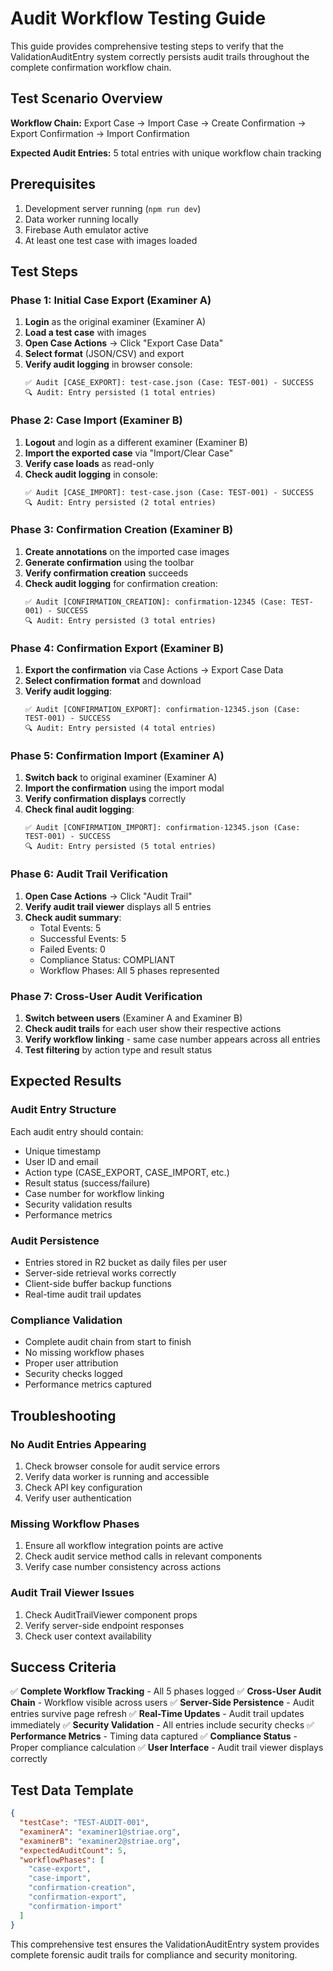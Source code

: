# Audit Workflow Testing Guide

This guide provides comprehensive testing steps to verify that the ValidationAuditEntry system correctly persists audit trails throughout the complete confirmation workflow chain.

## Test Scenario Overview

**Workflow Chain:** Export Case → Import Case → Create Confirmation → Export Confirmation → Import Confirmation

**Expected Audit Entries:** 5 total entries with unique workflow chain tracking

## Prerequisites

1. Development server running (`npm run dev`)
2. Data worker running locally
3. Firebase Auth emulator active
4. At least one test case with images loaded

## Test Steps

### Phase 1: Initial Case Export (Examiner A)

1. **Login** as the original examiner (Examiner A)
2. **Load a test case** with images
3. **Open Case Actions** → Click "Export Case Data"
4. **Select format** (JSON/CSV) and export
5. **Verify audit logging** in browser console:
   ```
   ✅ Audit [CASE_EXPORT]: test-case.json (Case: TEST-001) - SUCCESS
   🔍 Audit: Entry persisted (1 total entries)
   ```

### Phase 2: Case Import (Examiner B)

1. **Logout** and login as a different examiner (Examiner B)
2. **Import the exported case** via "Import/Clear Case"
3. **Verify case loads** as read-only
4. **Check audit logging** in console:
   ```
   ✅ Audit [CASE_IMPORT]: test-case.json (Case: TEST-001) - SUCCESS
   🔍 Audit: Entry persisted (2 total entries)
   ```

### Phase 3: Confirmation Creation (Examiner B)

1. **Create annotations** on the imported case images
2. **Generate confirmation** using the toolbar
3. **Verify confirmation creation** succeeds
4. **Check audit logging** for confirmation creation:
   ```
   ✅ Audit [CONFIRMATION_CREATION]: confirmation-12345 (Case: TEST-001) - SUCCESS
   🔍 Audit: Entry persisted (3 total entries)
   ```

### Phase 4: Confirmation Export (Examiner B)

1. **Export the confirmation** via Case Actions → Export Case Data
2. **Select confirmation format** and download
3. **Verify audit logging**:
   ```
   ✅ Audit [CONFIRMATION_EXPORT]: confirmation-12345.json (Case: TEST-001) - SUCCESS
   🔍 Audit: Entry persisted (4 total entries)
   ```

### Phase 5: Confirmation Import (Examiner A)

1. **Switch back** to original examiner (Examiner A)
2. **Import the confirmation** using the import modal
3. **Verify confirmation displays** correctly
4. **Check final audit logging**:
   ```
   ✅ Audit [CONFIRMATION_IMPORT]: confirmation-12345.json (Case: TEST-001) - SUCCESS
   🔍 Audit: Entry persisted (5 total entries)
   ```

### Phase 6: Audit Trail Verification

1. **Open Case Actions** → Click "Audit Trail"
2. **Verify audit trail viewer** displays all 5 entries
3. **Check audit summary**:
   - Total Events: 5
   - Successful Events: 5
   - Failed Events: 0
   - Compliance Status: COMPLIANT
   - Workflow Phases: All 5 phases represented

### Phase 7: Cross-User Audit Verification

1. **Switch between users** (Examiner A and Examiner B)
2. **Check audit trails** for each user show their respective actions
3. **Verify workflow linking** - same case number appears across all entries
4. **Test filtering** by action type and result status

## Expected Results

### Audit Entry Structure
Each audit entry should contain:
- Unique timestamp
- User ID and email
- Action type (CASE_EXPORT, CASE_IMPORT, etc.)
- Result status (success/failure)
- Case number for workflow linking
- Security validation results
- Performance metrics

### Audit Persistence
- Entries stored in R2 bucket as daily files per user
- Server-side retrieval works correctly
- Client-side buffer backup functions
- Real-time audit trail updates

### Compliance Validation
- Complete audit chain from start to finish
- No missing workflow phases
- Proper user attribution
- Security checks logged
- Performance metrics captured

## Troubleshooting

### No Audit Entries Appearing
1. Check browser console for audit service errors
2. Verify data worker is running and accessible
3. Check API key configuration
4. Verify user authentication

### Missing Workflow Phases
1. Ensure all workflow integration points are active
2. Check audit service method calls in relevant components
3. Verify case number consistency across actions

### Audit Trail Viewer Issues
1. Check AuditTrailViewer component props
2. Verify server-side endpoint responses
3. Check user context availability

## Success Criteria

✅ **Complete Workflow Tracking** - All 5 phases logged
✅ **Cross-User Audit Chain** - Workflow visible across users
✅ **Server-Side Persistence** - Audit entries survive page refresh
✅ **Real-Time Updates** - Audit trail updates immediately
✅ **Security Validation** - All entries include security checks
✅ **Performance Metrics** - Timing data captured
✅ **Compliance Status** - Proper compliance calculation
✅ **User Interface** - Audit trail viewer displays correctly

## Test Data Template

```json
{
  "testCase": "TEST-AUDIT-001",
  "examinerA": "examiner1@striae.org",
  "examinerB": "examiner2@striae.org",
  "expectedAuditCount": 5,
  "workflowPhases": [
    "case-export",
    "case-import", 
    "confirmation-creation",
    "confirmation-export",
    "confirmation-import"
  ]
}
```

This comprehensive test ensures the ValidationAuditEntry system provides complete forensic audit trails for compliance and security monitoring.